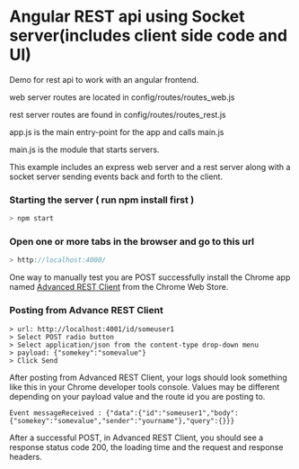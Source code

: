 Angular REST api using Socket server(includes client side code and UI)
======================

Demo for rest api to work with an angular frontend.

web server routes are located in config/routes/routes_web.js

rest server routes are found in config/routes/routes_rest.js

app.js is the main entry-point for the app and calls main.js

main.js is the module that starts servers.

This example includes an express web server and a rest server along with a socket server sending events back and forth to the client.

### Starting the server ( run npm install first )
```javascript
> npm start
```

### Open one or more tabs in the browser and go to this url
```javascript
> http://localhost:4000/
```

One way to manually test you are POST successfully install the Chrome app named [Advanced REST Client](https://chrome.google.com/webstore/detail/advanced-rest-client/hgmloofddffdnphfgcellkdfbfbjeloo?hl=en-US) from the Chrome Web Store.
### Posting from Advance REST Client
```{engine='bash'}
> url: http://localhost:4001/id/someuser1
> Select POST radio button
> Select application/json from the content-type drop-down menu
> payload: {"somekey":"somevalue"}
> Click Send
```

After posting from Advanced REST Client, your logs should look something like this in your Chrome developer tools console. Values may be different depending on your payload value and the route id you are posting to.
```{engine='bash'}
Event messageReceived : {"data":{"id":"someuser1","body":{"somekey":"somevalue","sender":"yourname"},"query":{}}}
```

After a successful POST, in Advanced REST Client, you should see a response status code 200, the loading time and the request and response headers.